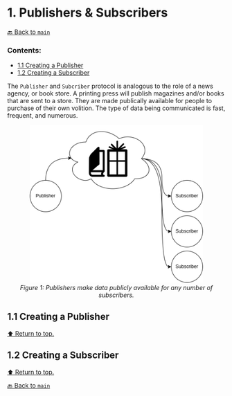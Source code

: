 # 1. Publishers & Subscribers

[🔙 Back to `main`](https://github.com/Woolfrey/tutorial_ros2/blob/main/README.md#ros2-c-tutorials)

### Contents:
- [1.1 Creating a Publisher](https://github.com/Woolfrey/tutorial_ros2/edit/publisher/README.md#11-creating-a-publisher)
- [1.2 Creating a Subscriber](https://github.com/Woolfrey/tutorial_ros2/edit/publisher/README.md#12-creating-a-subscriber)


The `Publisher` and `Subcriber` protocol is analogous to the role of a news agency, or book store. A printing press will publish magazines and/or books that are sent to a store. They are made publically available for people to purchase of their own volition. The type of data being communicated is fast, frequent, and numerous.

<p align="center">
  <img src="assets/PublisherSubscriberModel.png" width="400" height="auto" alt="Publisher/Subscriber Model."/>
  <br>
  <em>Figure 1: Publishers make data publicly available for any number of subscribers.</em>
</p>

## 1.1 Creating a Publisher

[⬆️ Return to top.](https://github.com/Woolfrey/tutorial_ros2/edit/publisher/README.md#publishers--subscribers)

## 1.2 Creating a Subscriber

[⬆️ Return to top.](https://github.com/Woolfrey/tutorial_ros2/edit/publisher/README.md#publishers--subscribers)

[🔙 Back to `main`](https://github.com/Woolfrey/tutorial_ros2/blob/main/README.md#ros2-c-tutorials)
